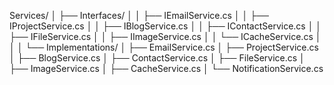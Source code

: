 ﻿Services/
│   ├── Interfaces/
│   │   ├── IEmailService.cs
│   │   ├── IProjectService.cs
│   │   ├── IBlogService.cs
│   │   ├── IContactService.cs
│   │   ├── IFileService.cs
│   │   ├── IImageService.cs
│   │   └── ICacheService.cs
│   │
│   └── Implementations/
│       ├── EmailService.cs
│       ├── ProjectService.cs
│       ├── BlogService.cs
│       ├── ContactService.cs
│       ├── FileService.cs
│       ├── ImageService.cs
│       ├── CacheService.cs
│       └── NotificationService.cs